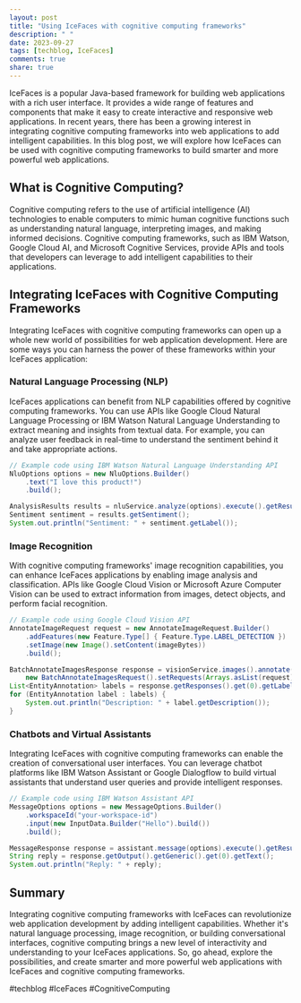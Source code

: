 ```yaml
---
layout: post
title: "Using IceFaces with cognitive computing frameworks"
description: " "
date: 2023-09-27
tags: [techblog, IceFaces]
comments: true
share: true
---
```


IceFaces is a popular Java-based framework for building web applications with a rich user interface. It provides a wide range of features and components that make it easy to create interactive and responsive web applications. In recent years, there has been a growing interest in integrating cognitive computing frameworks into web applications to add intelligent capabilities. In this blog post, we will explore how IceFaces can be used with cognitive computing frameworks to build smarter and more powerful web applications.

## What is Cognitive Computing?

Cognitive computing refers to the use of artificial intelligence (AI) technologies to enable computers to mimic human cognitive functions such as understanding natural language, interpreting images, and making informed decisions. Cognitive computing frameworks, such as IBM Watson, Google Cloud AI, and Microsoft Cognitive Services, provide APIs and tools that developers can leverage to add intelligent capabilities to their applications.

## Integrating IceFaces with Cognitive Computing Frameworks

Integrating IceFaces with cognitive computing frameworks can open up a whole new world of possibilities for web application development. Here are some ways you can harness the power of these frameworks within your IceFaces application:

### Natural Language Processing (NLP)

IceFaces applications can benefit from NLP capabilities offered by cognitive computing frameworks. You can use APIs like Google Cloud Natural Language Processing or IBM Watson Natural Language Understanding to extract meaning and insights from textual data. For example, you can analyze user feedback in real-time to understand the sentiment behind it and take appropriate actions.

```java
// Example code using IBM Watson Natural Language Understanding API
NluOptions options = new NluOptions.Builder()
    .text("I love this product!")
    .build();

AnalysisResults results = nluService.analyze(options).execute().getResult();
Sentiment sentiment = results.getSentiment();
System.out.println("Sentiment: " + sentiment.getLabel());
```

### Image Recognition

With cognitive computing frameworks' image recognition capabilities, you can enhance IceFaces applications by enabling image analysis and classification. APIs like Google Cloud Vision or Microsoft Azure Computer Vision can be used to extract information from images, detect objects, and perform facial recognition.

```java
// Example code using Google Cloud Vision API
AnnotateImageRequest request = new AnnotateImageRequest.Builder()
    .addFeatures(new Feature.Type[] { Feature.Type.LABEL_DETECTION })
    .setImage(new Image().setContent(imageBytes))
    .build();

BatchAnnotateImagesResponse response = visionService.images().annotate(
    new BatchAnnotateImagesRequest().setRequests(Arrays.asList(request))).execute();
List<EntityAnnotation> labels = response.getResponses().get(0).getLabelAnnotations();
for (EntityAnnotation label : labels) {
    System.out.println("Description: " + label.getDescription());
}
```

### Chatbots and Virtual Assistants

Integrating IceFaces with cognitive computing frameworks can enable the creation of conversational user interfaces. You can leverage chatbot platforms like IBM Watson Assistant or Google Dialogflow to build virtual assistants that understand user queries and provide intelligent responses.

```java
// Example code using IBM Watson Assistant API
MessageOptions options = new MessageOptions.Builder()
    .workspaceId("your-workspace-id")
    .input(new InputData.Builder("Hello").build())
    .build();

MessageResponse response = assistant.message(options).execute().getResult();
String reply = response.getOutput().getGeneric().get(0).getText();
System.out.println("Reply: " + reply);
```

## Summary

Integrating cognitive computing frameworks with IceFaces can revolutionize web application development by adding intelligent capabilities. Whether it's natural language processing, image recognition, or building conversational interfaces, cognitive computing brings a new level of interactivity and understanding to your IceFaces applications. So, go ahead, explore the possibilities, and create smarter and more powerful web applications with IceFaces and cognitive computing frameworks.

#techblog #IceFaces #CognitiveComputing
